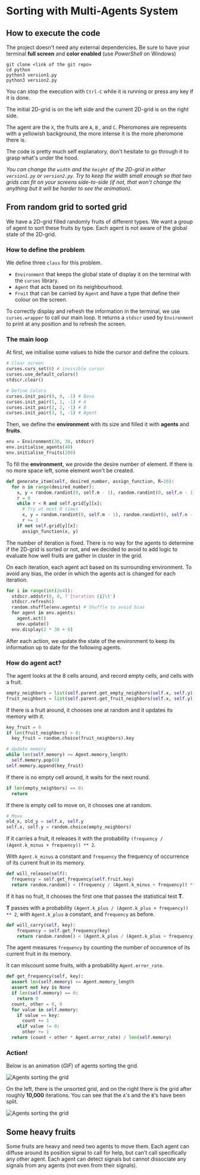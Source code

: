# Sorting with Multi-Agents System

## How to execute the code

The project doesn't need any external dependencies.
Be sure to have your terminal **full screen** and **color enabled** (use *PowerShell* on Windows)

```
git clone <link of the git repo>
cd python
python3 version1.py
python3 version2.py
```

You can stop the execution with `Ctrl-C` while it is running or press any key if it is done.

The initial 2D-grid is on the left side and the current 2D-grid is on the right side.

The agent are the `X`, the fruits are `A`, `B`
, and `C`. Pheromones are represents with a yellowish background, the more intense it is the more pheromone there is.

The code is pretty much self explanatory, don't hesitate to go through it to grasp what's under the hood.

*You can change the `width` and the `height` of the 2D-grid in either `version1.py` or `version2.py`. Try to keep the width small enough so that two grids can fit on your screens side-to-side (if not, that won't change the anything but it will be harder to see the animation).*

## From random grid to sorted grid

We have a 2D-grid filled randomly fruits of different types.
We want a group of agent to sort these fruits by type. Each agent is not aware of the global state of the 2D-grid.

### How to define the problem

We define three `class` for this problem.

- `Environment` that keeps the global state of display it on the terminal with the `curses` library.
- `Agent` that acts based on its neighbourhood.
- `Fruit` that can be carried by `Agent` and have a type that define their colour on the screen.

To correctly display and refresh the information in the terminal, we use `curses.wrapper` to call our main loop. It returns a `stdscr` used by `Environment` to print at any position and to refresh the screen.

### The main loop

At first, we initialise some values to hide the cursor and define the colours.

```python
# Clear screen
curses.curs_set(0) # invisible cursor
curses.use_default_colors()
stdscr.clear()

# Define Colors
curses.init_pair(0, 0, -1) # Base
curses.init_pair(1, 1, -1) # A
curses.init_pair(2, 2, -1) # B
curses.init_pair(3, 3, -1) # Agent
```

Then, we define the **environment** with its size and filled it with **agents** and **fruits**.

```python
env = Environment(30, 30, stdscr)
env.initialise_agents(40)
env.initialise_fruits(200)
```

To fill the **environment**, we provide the desire number of element. If there is no more space left, some element won't be created.

```python
def generate_item(self, desired_number, assign_function, R=10):
  for n in range(desired_number):
    x, y = random.randint(0, self.m - 1), random.randint(0, self.n - 1)
    r = 0
    while r < R and self.grid[y][x]:
      # Try at most R times
      x, y = random.randint(0, self.m - 1), random.randint(0, self.n - 1)
      r += 1
    if not self.grid[y][x]:
      assign_function(x, y)
```

The number of iteration is fixed. There is no way for the agents to determine if the 2D-grid is sorted or not, and we decided to avoid to add logic to evaluate how well fruits are gather in cluster in the grid.

On each iteration, each agent act based on its surrounding environment. To avoid any bias, the order in which the agents act is changed for each iteration.

```python
for i in range(int(2e4)):
  stdscr.addstr(0, 0, f'Iteration {i}\t')
  stdscr.refresh()
  random.shuffle(env.agents) # Shuffle to avoid bias
  for agent in env.agents:
    agent.act()
    env.update()
  env.display(2 * 30 + 8)
```

After each action, we update the state of the environment to keep its information up to date for the following agents.

### How do agent act?

The agent looks at the 8 cells around, and record empty cells, and cells with a fruit.

```python
empty_neighbors = list(self.parent.get_empty_neighbors(self.x, self.y))
fruit_neighbors = list(self.parent.get_fruit_neighbors(self.x, self.y))
```

If there is a fruit around, it chooses one at random and it updates its memory with it.

```python
key_fruit = 0
if len(fruit_neighbors) > 0:
  key_fruit = random.choice(fruit_neighbors).key

# Update memory
while len(self.memory) >= Agent.memory_length:
  self.memory.pop(0)
self.memory.append(key_fruit)
```

If there is no empty cell around, it waits for the next round.

```python
if len(empty_neighbors) == 0:
  return
```

If there is empty cell to move on, it chooses one at random.

```python
# Move
old_x, old_y = self.x, self.y
self.x, self.y = random.choice(empty_neighbors)
```

If it carries a fruit, it releases it with the probability `(frequency / (Agent.k_minus + frequency)) ** 2`.

With `Agent.k_minus` a constant and `frequency` the frequency of occurrence of its current fruit in its memory.

```python
def will_release(self):
  frequency = self.get_frequency(self.fruit.key)
  return random.random() < (frequency / (Agent.k_minus + frequency)) ** 2
```

If it has no fruit, it chooses the first one that passes the statistical test **T**.

**T** passes with a probability `(Agent.k_plus / (Agent.k_plus + frequency)) ** 2`, with `Agent.k_plus` a constant, and `frequency` as before.

```python
def will_carry(self, key):
    frequency = self.get_frequency(key)
    return random.random() < (Agent.k_plus / (Agent.k_plus + frequency)) ** 2
```

The agent measures `frequency` by counting the number of occurence of its current fruit in its memory.

It can miscount some fruits, with a probability `Agent.error_rate`.

```python
def get_frequency(self, key):
  assert len(self.memory) <= Agent.memory_length
  assert not key is None
  if len(self.memory) == 0:
    return 0
  count, other = 0, 0
  for value in self.memory:
    if value == key:
      count += 1
    elif value != 0:
      other += 1
  return (count + other * Agent.error_rate) / len(self.memory)
```

### Action!

Below is an animation (*GIF*) of agents sorting the grid.

![Agents sorting the grid](./previews/version1-preview-gif.gif)

On the left, there is the unsorted grid, and on the right there is the grid after roughly **10,000** iterations. You can see that the `A`'s and the `B`'s have been split.

![Agents sorting the grid](./previews/version1-result.png)

## Some heavy fruits

Some fruits are heavy and need two agents to move them. Each agent can diffuse around its position signal to call for help, but can't call specifically any other agent. Each agent can detect signals but cannot dissociate any signals from any agents (not even from their signals).
